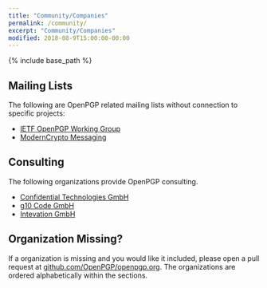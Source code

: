 ```yaml
---
title: "Community/Companies"
permalink: /community/
excerpt: "Community/Companies"
modified: 2018-08-9T15:00:00-00:00
---
```


{% include base_path %}

## Mailing Lists
The following are OpenPGP related mailing lists without connection to specific projects:

  * [IETF OpenPGP Working Group](https://www.ietf.org/mailman/listinfo/openpgp)
  * [ModernCrypto Messaging](https://moderncrypto.org/mailman/listinfo/messaging)

## Consulting
The following organizations provide OpenPGP consulting.

* [Confidential Technologies GmbH](https://www.cotech.de/services/)
* [g10 Code GmbH](https://g10code.com/)
* [Intevation GmbH](https://intevation.de/)

## Organization Missing?
If a organization is missing and you would like it included, please open a pull request at [github.com/OpenPGP/openpgp.org](https://github.com/OpenPGP/openpgp.org).
The organizations are ordered alphabetically within the sections.
